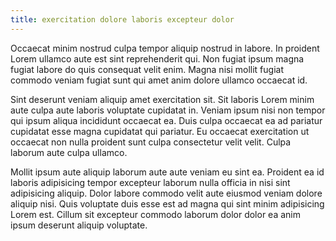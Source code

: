 ```yaml
---
title: exercitation dolore laboris excepteur dolor
---
```


Occaecat minim nostrud culpa tempor aliquip nostrud in labore. In proident Lorem ullamco aute est sint reprehenderit qui. Non fugiat ipsum magna fugiat labore do quis consequat velit enim. Magna nisi mollit fugiat commodo veniam fugiat sunt qui amet anim dolore ullamco occaecat id.

Sint deserunt veniam aliquip amet exercitation sit. Sit laboris Lorem minim aute culpa aute laboris voluptate cupidatat in. Veniam ipsum nisi non tempor qui ipsum aliqua incididunt occaecat ea. Duis culpa occaecat ea ad pariatur cupidatat esse magna cupidatat qui pariatur. Eu occaecat exercitation ut occaecat non nulla proident sunt culpa consectetur velit velit. Culpa laborum aute culpa ullamco.

Mollit ipsum aute aliquip laborum aute aute veniam eu sint ea. Proident ea id laboris adipisicing tempor excepteur laborum nulla officia in nisi sint adipisicing aliquip. Dolor labore commodo velit aute eiusmod veniam dolore aliquip nisi. Quis voluptate duis esse est ad magna qui sint minim adipisicing Lorem est. Cillum sit excepteur commodo laborum dolor dolor ea anim ipsum deserunt aliquip voluptate.